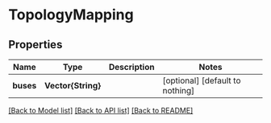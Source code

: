 # TopologyMapping


## Properties
Name | Type | Description | Notes
------------ | ------------- | ------------- | -------------
**buses** | **Vector{String}** |  | [optional] [default to nothing]


[[Back to Model list]](../README.md#models) [[Back to API list]](../README.md#api-endpoints) [[Back to README]](../README.md)


